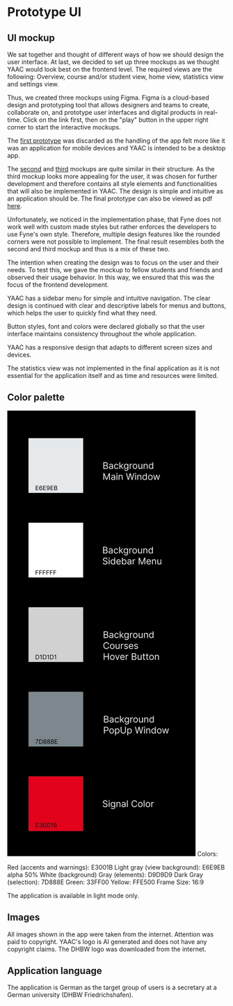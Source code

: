 # Prototype UI

## UI mockup

We sat together and thought of different ways of how we should design the user interface. At last, we decided to set up three mockups as we thought YAAC would look best on the frontend level.
The required views are the following: Overview, course and/or student view, home view, statistics view and settings view.

Thus, we created three mockups using Figma.
Figma is a cloud-based design and prototyping tool that allows designers and teams to create, collaborate on, and prototype user interfaces and digital products in real-time. Click on the link first, then on the "play" button in the upper right corner to start the interactive mockups. 

The [first prototype](https://www.figma.com/file/b6sFcATHprQSSewRWA9xKA/Daniel?type=design&node-id=0%3A1&mode=design&t=rglTtAia9gVcroWV-1) was discarded as the handling of the app felt more like it was an application for mobile devices and YAAC is intended to be a desktop app.

The [second](https://www.figma.com/file/kEDkmrjFhyWMbR5e0DWAUW/YAAC-UI-Mockup---Max?type=design&node-id=0%3A1&mode=design&t=7dDhlSnjUJi1RkDG-1) and [third](https://www.figma.com/file/LafaEbsEgrPlpfGFD248Ht/Eva?type=design&node-id=0%3A1&mode=design&t=TOMVQUrePTfY2zOh-1) mockups are quite similar in their structure. As the third mockup looks more appealing for the user, it was chosen for further development and therefore contains all style elements and functionalities that will also be implemented in YAAC. The design is simple and intuitive as an application should be.
The final prototype can also be viewed as pdf [here](/Assets/HMImockup.pdf).

Unfortunately, we noticed in the implementation phase, that Fyne does not work well with custom made styles but rather enforces the developers to use Fyne's own style. Therefore, multiple design features like the rounded corners were not possible to implement. The final result resembles both the second and third mockup and thus is a mix of these two.

The intention when creating the design was to focus on the user and their needs. To test this, we gave the mockup to fellow students and friends and observed their usage behavior. In this way, we ensured that this was the focus of the frontend development.

YAAC has a sidebar menu for simple and intuitive navigation. The clear design is continued with clear and descriptive labels for menus and buttons, which helps the user to quickly find what they need.

Button styles, font and colors were declared globally so that the user interface maintains consistency throughout the whole application.

YAAC has a responsive design that adapts to different screen sizes and devices.

The statistics view was not implemented in the final application as it is not essential for the application itself and as time and resources were limited.

## Color palette

![Color Palette](/Assets/ColorPalette.png)
Colors:

Red (accents and warnings): E3001B
Light gray (view background): E6E9EB alpha 50%
White (background)
Gray (elements): D9D9D9
Dark Gray (selection): 7D888E
Green: 33FF00
Yellow: FFE500
Frame Size: 16:9


The application is available in light mode only.


## Images

All images shown in the app were taken from the internet. Attention was paid to copyright.
YAAC's logo is AI generated and does not have any copyright claims.
The DHBW logo was downloaded from the internet.


## Application language

The application is German as the target group of users is a secretary at a German university (DHBW Friedrichshafen).
